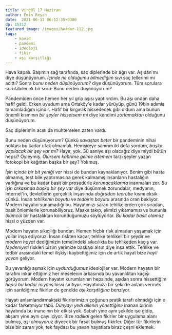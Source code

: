 ```yaml
---
title: Virgül 17 Haziran 
author: Emin Reşah
date:  2021-06-17 06:12:35+0300
dp: 15312
featured_image: /images/header-112.jpg
tags: 
    - kovid
    - pandemi
    - ideoloji
    - fikir
    - aşı karşıtlığı
---
```



Hava kapalı. Başımın sağ tarafında, saç diplerinde bir ağrı var. Aşıdan mı diye
düşünüyorum. *İçinde ne olduğumu bilmediğim sıvı* saç tellerimi mi acıttı?
Sonra *bunu neden düşünüyorum?* diye düşünüyorum. Tüm sorulara sorulabilecek
bir soru: Bunu neden düşünüyorum?

Pandemiden önce hemen her yıl grip aşısı yaptırırdım. Bu aşı ondan daha hafif
geldi. Erken uyudum ama Ortaköy'e kadar yürüyüp, günü 19bin adımla tamamladığım
içindir. Hafif bir kırgınlık hissedecek gibi oldum ama bunun önemli kısmının
*bir şeyler hissetsem mi* diye kendimi *zorlamaktan* olduğunu düşünüyorum. 

Saç diplerimin acısı da muhtemelen zaten vardı. 

Bunu neden düşünüyorum? Çünkü *savaştan beter* bir pandeminin nihai noktası bu
kadar ufak olmamalı. Hemşireye sanırım iki defa sordum, *başka yapılacak bir
şey var mı?* Hayır, yok. 30 saniye aşı olacağız diye miydi bütün hepsi?
Öyleymiş. *Ölürsem kabrime gelme istemem* tarzı şeyler yazan fotokopi bir
kağıttan başka bir şey? Yokmuş. 

*İşin içinde bir bit yeniği var* hissi de bundan kaynaklanıyor. Benim gibi
hasta olmamış, test bile yaptırmasına gerek kalmamış insanların hastalığın
varlığına ve bu kadar basit bir prosedürle *korunacaklarına* inanmaları zor.
*Bu işin arkasında başka bir şey var* diye düşünmek zorundalar, medyanın,
Internet'in, devletlerin gerçeklik inşasında *doğrudan tecrübe* kısmı eksik
çünkü. İnsan *tehlikenin boyutu* ve *tedbirin boyutu* arasında oran bekliyor.
Modern hayatın sunamadığı bu. Hayatımızı saran tehlikelerden çok sıradan, basit
önlemlerle korunabiliyoruz. Maske takıp, elimizi yıkamamızı ve bununla
*ölümcül* bir hastalıktan korunduğumuzu söylüyorlar. *Bu kadar basit olamaz*
hissi o yüzden var. 

Modern hayatın sıkıcılığı bundan. Hemen hiçbir risk almadan yaşamak için yollar
inşa ediyoruz. İnsan riskten kaçar, tehlike tehlikeli bir şeydir ve *modern
hayat* dediğimizin temelindeki sıkıcılıkta bu tehlikeden kaçış var.
*Medeniyeti* riskleri bizim yerimize başkası alsın diye inşa ettik. Tehlike ve
tedbir arasındaki temel ilişkiyi kaybettiğimiz için de artık hayat bize *hayli
yavan* geliyor. 

Bu yavanlığı aşmak için *uydurduğumuz* ideolojiler var. Modern hayatın bir
tarafını inkar ettiğimiz her meselenin arkasında bu yavanlıktan kaçışı
görüyorum. Modern hayatın kurumlarının hepsinde, aşıdan sonra hissettiğim
*hepsi bu kadar mıymış* hissi sırıtıyor. Hayatımıza bir şekilde anlam vermek
için sarıldığımız fikirler de genelde *aşı karşıtlığına* benziyor. 

Hayatı anlamlandırmaktaki fikirlerimizin çoğunun pratik tarafı olmadığı için o
kadar farketmiyor tabii. *Dünyayı yedi ailenin yönettiğine* inanan birinin
hayatında bu inancının bir etkisi yok. Sabah yine aynı şekilde işe gidip, akşam
yine aynı çayı içiyor. Bize *radikal* gelen fikirler bir uygulama alanı bulmuş,
*aşı olmuyoruz* diyecek bir fırsat bulmuş fikirler. Diğer tür fikirlerin bize
bir zararı yok, tek faydası bu yavan hayatlara biraz çeşni eklemek. 

